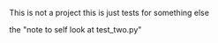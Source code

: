 This is not a project this is just tests for something else 

the "note to self look at test_two.py"
